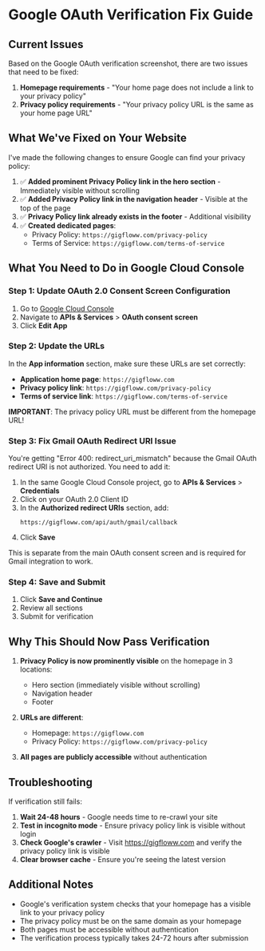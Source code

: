 # Google OAuth Verification Fix Guide

## Current Issues

Based on the Google OAuth verification screenshot, there are two issues that need to be fixed:

1. **Homepage requirements** - "Your home page does not include a link to your privacy policy"
2. **Privacy policy requirements** - "Your privacy policy URL is the same as your home page URL"

## What We've Fixed on Your Website

I've made the following changes to ensure Google can find your privacy policy:

1. ✅ **Added prominent Privacy Policy link in the hero section** - Immediately visible without scrolling
2. ✅ **Added Privacy Policy link in the navigation header** - Visible at the top of the page
3. ✅ **Privacy Policy link already exists in the footer** - Additional visibility
4. ✅ **Created dedicated pages**:
   - Privacy Policy: `https://gigfloww.com/privacy-policy`
   - Terms of Service: `https://gigfloww.com/terms-of-service`

## What You Need to Do in Google Cloud Console

### Step 1: Update OAuth 2.0 Consent Screen Configuration

1. Go to [Google Cloud Console](https://console.cloud.google.com)
2. Navigate to **APIs & Services** > **OAuth consent screen**
3. Click **Edit App**

### Step 2: Update the URLs

In the **App information** section, make sure these URLs are set correctly:

- **Application home page**: `https://gigfloww.com`
- **Privacy policy link**: `https://gigfloww.com/privacy-policy`
- **Terms of service link**: `https://gigfloww.com/terms-of-service`

**IMPORTANT**: The privacy policy URL must be different from the homepage URL!

### Step 3: Fix Gmail OAuth Redirect URI Issue

You're getting "Error 400: redirect_uri_mismatch" because the Gmail OAuth redirect URI is not authorized. You need to add it:

1. In the same Google Cloud Console project, go to **APIs & Services** > **Credentials**
2. Click on your OAuth 2.0 Client ID
3. In the **Authorized redirect URIs** section, add:
   ```
   https://gigfloww.com/api/auth/gmail/callback
   ```
4. Click **Save**

This is separate from the main OAuth consent screen and is required for Gmail integration to work.

### Step 4: Save and Submit

1. Click **Save and Continue**
2. Review all sections
3. Submit for verification

## Why This Should Now Pass Verification

1. **Privacy Policy is now prominently visible** on the homepage in 3 locations:
   - Hero section (immediately visible without scrolling)
   - Navigation header
   - Footer

2. **URLs are different**:
   - Homepage: `https://gigfloww.com`
   - Privacy Policy: `https://gigfloww.com/privacy-policy`

3. **All pages are publicly accessible** without authentication

## Troubleshooting

If verification still fails:

1. **Wait 24-48 hours** - Google needs time to re-crawl your site
2. **Test in incognito mode** - Ensure privacy policy link is visible without login
3. **Check Google's crawler** - Visit https://gigfloww.com and verify the privacy policy link is visible
4. **Clear browser cache** - Ensure you're seeing the latest version

## Additional Notes

- Google's verification system checks that your homepage has a visible link to your privacy policy
- The privacy policy must be on the same domain as your homepage
- Both pages must be accessible without authentication
- The verification process typically takes 24-72 hours after submission
